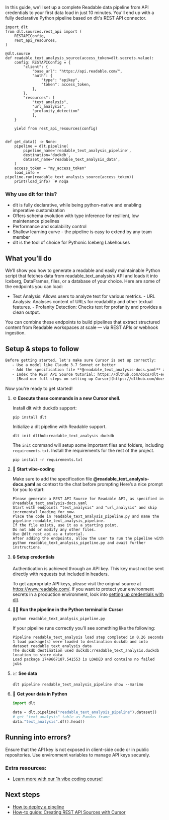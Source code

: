 In this guide, we'll set up a complete Readable data pipeline from API credentials to your first data load in just 10 minutes. You'll end up with a fully declarative Python pipeline based on dlt's REST API connector.

```python-outcome
import dlt
from dlt.sources.rest_api import (
    RESTAPIConfig,
    rest_api_resources,
)

@dlt.source
def readable_text_analysis_source(access_token=dlt.secrets.value):
    config: RESTAPIConfig = {
        "client": {
            "base_url": "https://api.readable.com/",
            "auth": {
                "type": "apikey",
                "token": access_token,
            },
        },
        "resources": [
            "text_analysis",
            "url_analysis",
            "profanity_detection"
            ],
    }

    yield from rest_api_resources(config)


def get_data() -> None:
    pipeline = dlt.pipeline(
        pipeline_name='readable_text_analysis_pipeline',
        destination='duckdb',
        dataset_name='readable_text_analysis_data', 
    )
    access_token = "my_access_token"
    load_info = pipeline.run(readable_text_analysis_source(access_token))
    print(load_info)  # noqa
```

### Why use dlt for this?

- dlt is fully declarative, while being python-native and enabling imperative customization
- Offers schema evolution with type inference for resilient, low maintenance pipelines
- Performance and scalability control
- Shallow learning curve - the pipeline is easy to extend by any team member
- dlt is the tool of choice for Pythonic Iceberg Lakehouses

## What you’ll do

We’ll show you how to generate a readable and easily maintainable Python script that fetches data from readable_text_analysis’s API and loads it into Iceberg, DataFrames, files, or a database of your choice. Here are some of the endpoints you can load:

- Text Analysis: Allows users to analyze text for various metrics. - URL Analysis: Analyses content of URLs for readability and other textual features. - Profanity Detection: Checks text for profanity and provides a clean output.

You can combine these endpoints to build pipelines that extract structured content from Readable workspaces at scale — via REST APIs or webhook ingestion.

## Setup & steps to follow

```default
Before getting started, let's make sure Cursor is set up correctly:
   - Use a model like Claude 3.7 Sonnet or better
   - Add the specification file **@readable_text_analysis-docs.yaml** as context
   - Index the REST API Source tutorial: https://dlthub.com/docs/dlt-ecosystem/verified-sources/rest_api/ and add it to context as **@dlt rest api**
   - [Read our full steps on setting up Cursor](https://dlthub.com/docs/dlt-ecosystem/llm-tooling/cursor-restapi#23-configuring-cursor-with-documentation)
```

Now you're ready to get started! 

1. ⚙️ **Execute these commands in a new Cursor shell.**
    
    Install dlt with duckdb support:
    ```shell
    pip install dlt
    ```

    Initialize a dlt pipeline with Readable support.
    ```shell
    dlt init dlthub:readable_text_analysis duckdb
    ```

    The `init` command will setup some important files and folders, including `requirements.txt`. Install the requirements for the rest of the project.
    ```shell
    pip install -r requirements.txt
    ```
    
2. 🤠 **Start vibe-coding**
    
    Make sure to add the specification file **@readable_text_analysis-docs.yaml** as context to the chat before prompting
    Here’s a nice prompt for you to start: 
    
    ```prompt
    Please generate a REST API Source for Readable API, as specified in @readable_text_analysis-docs.yaml 
    Start with endpoints "text_analysis" and "url_analysis" and skip incremental loading for now. 
    Place the code in readable_text_analysis_pipeline.py and name the pipeline readable_text_analysis_pipeline. 
    If the file exists, use it as a starting point. 
    Do not add or modify any other files. 
    Use @dlt rest api as a tutorial. 
    After adding the endpoints, allow the user to run the pipeline with python readable_text_analysis_pipeline.py and await further instructions.
    ```

    
3. 🔒 **Setup credentials** 
    
    Authentication is achieved through an API key. This key must not be sent directly with requests but included in headers.
    
    To get appropriate API keys, please visit the original source at https://www.readable.com/.
    If you want to protect your environment secrets in a production environment, look into [setting up credentials with dlt](https://dlthub.com/docs/walkthroughs/add_credentials).
    
4. 🏃‍♀️ **Run the pipeline in the Python terminal in Cursor**
    
    ```shell
    python readable_text_analysis_pipeline.py
    ```
    
    If your pipeline runs correctly you’ll see something like the following:
    
    ```shell
    Pipeline readable_text_analysis load step completed in 0.26 seconds
    1 load package(s) were loaded to destination duckdb and into dataset readable_text_analysis_data
    The duckdb destination used duckdb:/readable_text_analysis.duckdb location to store data
    Load package 1749667187.541553 is LOADED and contains no failed jobs
    ```
    
5. 📈 **See data**
    
    ```shell
    dlt pipeline readable_text_analysis_pipeline show --marimo
    ```
    
6. 🐍 **Get your data in Python**
    
    ```python
    import dlt

   data = dlt.pipeline("readable_text_analysis_pipeline").dataset()
   # get "text_analysis" table as Pandas frame
   data."text_analysis".df().head()
    ```

## Running into errors?

Ensure that the API key is not exposed in client-side code or in public repositories. Use environment variables to manage API keys securely.

### Extra resources:

- [Learn more with our 1h vibe coding course!](https://www.youtube.com/watch?v=GGid70rnJuM)

## Next steps

- [How to deploy a pipeline](https://dlthub.com/docs/walkthroughs/deploy-a-pipeline)
- [How-to guide: Creating REST API Sources with Cursor](https://dlthub.com/docs/dlt-ecosystem/llm-tooling/cursor-restapi)